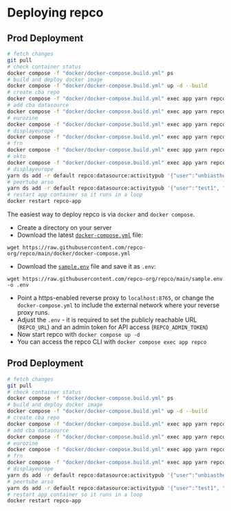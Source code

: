 # Deploying repco

## Prod Deployment

```sh
# fetch changes
git pull
# check container status
docker compose -f "docker/docker-compose.build.yml" ps
# build and deploy docker image
docker compose -f "docker/docker-compose.build.yml" up -d --build
# create cba repo
docker compose -f "docker/docker-compose.build.yml" exec app yarn repco repo create cba
# add cba datasource
docker compose -f "docker/docker-compose.build.yml" exec app yarn repco ds add -r cba repco:datasource:cba '{"endpoint":"https://cba.media/wp-json/wp/v2", "url":"https://cba.media","name":"cba","image":"https://repco.cba.media/images/cba_logo.png","thumbnail":"https://repco.cba.media/images/cba_logo_th.png"}'
# eurozine
docker compose -f "docker/docker-compose.build.yml" exec app yarn repco ds add -r eurozine repco:datasource:transposer '{"endpoint":"https://vmwczww5w2j.c.updraftclone.com/wp-json/transposer/v1/repco", "url":"https://eurozine.com","name":"Eurozine","image":"https://repco.cba.media/images/eurozine_logo.png","thumbnail":"https://repco.cba.media/images/eurozine_logo_th.png"}'
# displayeurope
docker compose -f "docker/docker-compose.build.yml" exec app yarn repco ds add -r displayeurope repco:datasource:transposer '{"endpoint":"https://displayeurope.eu/wp-json/transposer/v1/repco", "url":"https://displayeurope.eu","name":"displayeurope.eu","image":"https://repco.cba.media/images/displayeurope_logo.png","thumbnail":"https://repco.cba.media/images/displayeurope_logo_th.png"}'
# frn
docker compose -f "docker/docker-compose.build.yml" exec app yarn repco ds add -r frn repco:datasource:rss '{"endpoint":"https://www.freie-radios.net/portal/podcast.php?rss", "url":"https://freie-radios.net","name":"Freie-Radios.net","image":"https://repco.cba.media/images/frn_logo.png","thumbnail":"https://repco.cba.media/images/frn_logo_th.png"}'
# okto
docker compose -f "docker/docker-compose.build.yml" exec app yarn repco ds add -r okto repco:datasource:rss '{"endpoint":"https://www.okto.tv/en/display-europe.rss", "url":"https://www.okto.tv/","name":"Okto.tv","image":"https://repco.cba.media/images/okto_logo.png","thumbnail":"https://repco.cba.media/images/okto_logo_th.png"}'
# displayeurope
yarn ds add -r default repco:datasource:activitypub '{"user":"unbiasthenews", "domain":"displayeurope.video"}'
# peertube arso
yarn ds add -r default repco:datasource:activitypub '{"user":"test1", "domain":"peertube.dev.arso.xyz"}'
# restart app container so it runs in a loop
docker restart repco-app
```

The easiest way to deploy repco is via `docker` and `docker compose`.

- Create a directory on your server
- Download the latest [`docker-compose.yml`](../../docker/docker-compose.yml) file:

```
wget https://raw.githubusercontent.com/repco-org/repco/main/docker/docker-compose.yml
```

- Download the [`sample.env`](../../sample.env) file and save it as `.env`:

```
wget https://raw.githubusercontent.com/repco-org/repco/main/sample.env -o .env
```

- Point a https-enabled reverse proxy to `localhost:8765`, or change the `docker-compose.yml` to include the external network where your reverse proxy runs.
- Adjust the `.env` - it is required to set the publicly reachable URL (`REPCO_URL`) and an admin token for API access (`REPCO_ADMIN_TOKEN`)
- Now start repco with `docker compose up -d`
- You can access the repco CLI with `docker compose exec app repco`

## Prod Deployment

```sh
# fetch changes
git pull
# check container status
docker compose -f "docker/docker-compose.build.yml" ps
# build and deploy docker image
docker compose -f "docker/docker-compose.build.yml" up -d --build
# create cba repo
docker compose -f "docker/docker-compose.build.yml" exec app yarn repco repo create cba
# add cba datasource
docker compose -f "docker/docker-compose.build.yml" exec app yarn repco ds add -r cba repco:datasource:cba '{"endpoint":"https://cba.media/wp-json/wp/v2", "url":"https://cba.media","name":"cba","image":"https://repco.cba.media/images/cba_logo.png","thumbnail":"https://repco.cba.media/images/cba_logo_th.png"}'
# eurozine
docker compose -f "docker/docker-compose.build.yml" exec app yarn repco ds add -r eurozine repco:datasource:rss '{"endpoint":"https://www.eurozine.com/feed/", "url":"https://eurozine.com","name":"Eurozine","image":"https://repco.cba.media/images/eurozine_logo.png","thumbnail":"https://repco.cba.media/images/eurozine_logo_th.png"}'
# frn
docker compose -f "docker/docker-compose.build.yml" exec app yarn repco ds add -r frn repco:datasource:rss '{"endpoint":"https://www.freie-radios.net/portal/podcast.php?rss", "url":"https://freie-radios.net","name":"Freie-Radios.net","image":"https://repco.cba.media/images/frn_logo.png","thumbnail":"https://repco.cba.media/images/frn_logo_th.png"}'
# displayeurope
yarn ds add -r default repco:datasource:activitypub '{"user":"unbiasthenews", "domain":"displayeurope.video"}'
# peertube arso
yarn ds add -r default repco:datasource:activitypub '{"user":"test1", "domain":"peertube.dev.arso.xyz"}'
# restart app container so it runs in a loop
docker restart repco-app
```
